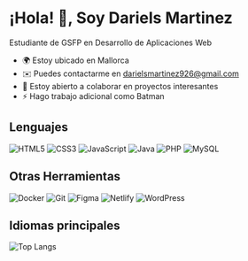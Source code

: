 ¡Hola! 👋, Soy Dariels Martinez
===============================

Estudiante de GSFP en Desarrollo de Aplicaciones Web

* 🌍  Estoy ubicado en Mallorca
* ✉️  Puedes contactarme en [darielsmartinez926@gmail.com](mailto:darielsmartinez926@gmail.com)
* 🤝  Estoy abierto a colaborar en proyectos interesantes
* ⚡  Hago trabajo adicional como Batman


## Lenguajes
![HTML5](https://img.shields.io/badge/html5-%23E34F26.svg?style=for-the-badge&logo=html5&logoColor=white) ![CSS3](https://img.shields.io/badge/css3-%231572B6.svg?style=for-the-badge&logo=css3&logoColor=white) ![JavaScript](https://img.shields.io/badge/javascript-%23323330.svg?style=for-the-badge&logo=javascript&logoColor=%23F7DF1E) ![Java](https://img.shields.io/badge/java-%23ED8B00.svg?style=for-the-badge&logo=openjdk&logoColor=white) ![PHP](https://img.shields.io/badge/php-%23777BB4.svg?style=for-the-badge&logo=php&logoColor=white) ![MySQL](https://img.shields.io/badge/MySQL-005C84?style=for-the-badge&logo=mysql&logoColor=white) 


## Otras Herramientas
![Docker](https://img.shields.io/badge/docker-%230db7ed.svg?style=for-the-badge&logo=docker&logoColor=white) ![Git](https://img.shields.io/badge/git-%23F05033.svg?style=for-the-badge&logo=git&logoColor=white) ![Figma](https://img.shields.io/badge/figma-%23F24E1E.svg?style=for-the-badge&logo=figma&logoColor=white) ![Netlify](https://img.shields.io/badge/netlify-%23000000.svg?style=for-the-badge&logo=netlify&logoColor=#00C7B7) ![WordPress](https://img.shields.io/badge/Wordpress-21759B?style=for-the-badge&logo=wordpress&logoColor=white)


## Idiomas principales
![Top Langs](https://github-readme-stats.vercel.app/api/top-langs/?username=darielsmtz&layout=compact&theme=dark)



